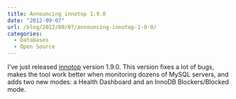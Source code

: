 ```yaml
---
title: Announcing innotop 1.9.0
date: "2012-09-07"
url: /blog/2012/09/07/announcing-innotop-1-9-0/
categories:
  - Databases
  - Open Source
---
```

I've just released [innotop](http://code.google.com/p/innotop/) version 1.9.0. This version fixes a lot of bugs, makes the tool work better when monitoring dozens of MySQL servers, and adds two new modes: a Health Dashboard and an InnoDB Blockers/Blocked mode.


